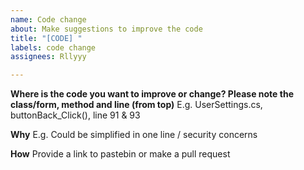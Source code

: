 ```yaml
---
name: Code change
about: Make suggestions to improve the code
title: "[CODE] "
labels: code change
assignees: Rllyyy

---
```


**Where is the code you want to improve or change? Please note the class/form, method and line (from top)**
E.g. UserSettings.cs, buttonBack_Click(), line 91 & 93

**Why**
E.g. Could be simplified in one line / security concerns

**How**
Provide a link to pastebin or make a pull request
